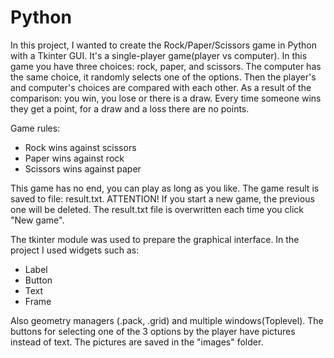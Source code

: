 # Python

In this project, I wanted to create the Rock/Paper/Scissors game in Python with a Tkinter GUI. 
It's a single-player game(player vs computer). In this game you have three choices: rock, paper, and scissors. The computer has the same choice, it randomly selects one of the options. Then the player's and computer's choices are compared with each other. As a result of the comparison: you win, you lose or there is a draw. Every time someone wins they get a point, for a draw and a loss there are no points.

Game rules:
- Rock wins against scissors 
- Paper wins against rock
- Scissors wins against paper

This game has no end, you can play as long as you like. The game result is saved to file: result.txt. 
ATTENTION! If you start a new game, the previous one will be deleted.
The result.txt file is overwritten each time you click "New game".

The tkinter module was used to prepare the graphical interface. 
In the project I used widgets such as:
- Label
- Button
- Text
- Frame 

Also geometry managers (.pack, .grid) and multiple windows(Toplevel).
The buttons for selecting one of the 3 options by the player have pictures instead of text. The pictures are saved in the "images" folder.
